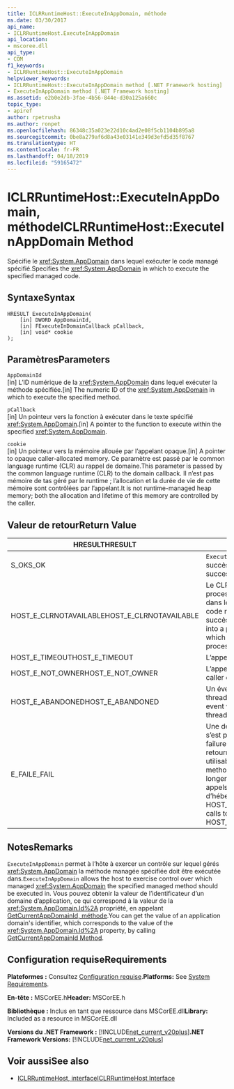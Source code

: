 ```yaml
---
title: ICLRRuntimeHost::ExecuteInAppDomain, méthode
ms.date: 03/30/2017
api_name:
- ICLRRuntimeHost.ExecuteInAppDomain
api_location:
- mscoree.dll
api_type:
- COM
f1_keywords:
- ICLRRuntimeHost::ExecuteInAppDomain
helpviewer_keywords:
- ICLRRuntimeHost::ExecuteInAppDomain method [.NET Framework hosting]
- ExecuteInAppDomain method [.NET Framework hosting]
ms.assetid: e2b0e2db-3fae-4b56-844e-d30a125a660c
topic_type:
- apiref
author: rpetrusha
ms.author: ronpet
ms.openlocfilehash: 86348c35a023e22d10c4ad2e08f5cb1104b895a8
ms.sourcegitcommit: 0be8a279af6d8a43e03141e349d3efd5d35f8767
ms.translationtype: HT
ms.contentlocale: fr-FR
ms.lasthandoff: 04/18/2019
ms.locfileid: "59165472"
---
```

# <a name="iclrruntimehostexecuteinappdomain-method"></a><span data-ttu-id="2c574-102">ICLRRuntimeHost::ExecuteInAppDomain, méthode</span><span class="sxs-lookup"><span data-stu-id="2c574-102">ICLRRuntimeHost::ExecuteInAppDomain Method</span></span>
<span data-ttu-id="2c574-103">Spécifie le <xref:System.AppDomain> dans lequel exécuter le code managé spécifié.</span><span class="sxs-lookup"><span data-stu-id="2c574-103">Specifies the <xref:System.AppDomain> in which to execute the specified managed code.</span></span>  
  
## <a name="syntax"></a><span data-ttu-id="2c574-104">Syntaxe</span><span class="sxs-lookup"><span data-stu-id="2c574-104">Syntax</span></span>  
  
```  
HRESULT ExecuteInAppDomain(  
    [in] DWORD AppDomainId,   
    [in] FExecuteInDomainCallback pCallback,   
    [in] void* cookie  
);  
```  
  
## <a name="parameters"></a><span data-ttu-id="2c574-105">Paramètres</span><span class="sxs-lookup"><span data-stu-id="2c574-105">Parameters</span></span>  
 `AppDomainId`  
 <span data-ttu-id="2c574-106">[in] L’ID numérique de la <xref:System.AppDomain> dans lequel exécuter la méthode spécifiée.</span><span class="sxs-lookup"><span data-stu-id="2c574-106">[in] The numeric ID of the <xref:System.AppDomain> in which to execute the specified method.</span></span>  
  
 `pCallback`  
 <span data-ttu-id="2c574-107">[in] Un pointeur vers la fonction à exécuter dans le texte spécifié <xref:System.AppDomain>.</span><span class="sxs-lookup"><span data-stu-id="2c574-107">[in] A pointer to the function to execute within the specified <xref:System.AppDomain>.</span></span>  
  
 `cookie`  
 <span data-ttu-id="2c574-108">[in] Un pointeur vers la mémoire allouée par l’appelant opaque.</span><span class="sxs-lookup"><span data-stu-id="2c574-108">[in] A pointer to opaque caller-allocated memory.</span></span> <span data-ttu-id="2c574-109">Ce paramètre est passé par le common language runtime (CLR) au rappel de domaine.</span><span class="sxs-lookup"><span data-stu-id="2c574-109">This parameter is passed by the common language runtime (CLR) to the domain callback.</span></span> <span data-ttu-id="2c574-110">Il n’est pas mémoire de tas géré par le runtime ; l’allocation et la durée de vie de cette mémoire sont contrôlées par l’appelant.</span><span class="sxs-lookup"><span data-stu-id="2c574-110">It is not runtime-managed heap memory; both the allocation and lifetime of this memory are controlled by the caller.</span></span>  
  
## <a name="return-value"></a><span data-ttu-id="2c574-111">Valeur de retour</span><span class="sxs-lookup"><span data-stu-id="2c574-111">Return Value</span></span>  
  
|<span data-ttu-id="2c574-112">HRESULT</span><span class="sxs-lookup"><span data-stu-id="2c574-112">HRESULT</span></span>|<span data-ttu-id="2c574-113">Description</span><span class="sxs-lookup"><span data-stu-id="2c574-113">Description</span></span>|  
|-------------|-----------------|  
|<span data-ttu-id="2c574-114">S_OK</span><span class="sxs-lookup"><span data-stu-id="2c574-114">S_OK</span></span>|<span data-ttu-id="2c574-115">`ExecuteInAppDomain` retourné avec succès.</span><span class="sxs-lookup"><span data-stu-id="2c574-115">`ExecuteInAppDomain` returned successfully.</span></span>|  
|<span data-ttu-id="2c574-116">HOST_E_CLRNOTAVAILABLE</span><span class="sxs-lookup"><span data-stu-id="2c574-116">HOST_E_CLRNOTAVAILABLE</span></span>|<span data-ttu-id="2c574-117">Le CLR n’a pas été chargé dans un processus ou le CLR est dans un état dans lequel il ne peut pas exécuter le code managé ou traiter l’appel avec succès.</span><span class="sxs-lookup"><span data-stu-id="2c574-117">The CLR has not been loaded into a process, or the CLR is in a state in which it cannot run managed code or process the call successfully.</span></span>|  
|<span data-ttu-id="2c574-118">HOST_E_TIMEOUT</span><span class="sxs-lookup"><span data-stu-id="2c574-118">HOST_E_TIMEOUT</span></span>|<span data-ttu-id="2c574-119">L’appel a expiré.</span><span class="sxs-lookup"><span data-stu-id="2c574-119">The call timed out.</span></span>|  
|<span data-ttu-id="2c574-120">HOST_E_NOT_OWNER</span><span class="sxs-lookup"><span data-stu-id="2c574-120">HOST_E_NOT_OWNER</span></span>|<span data-ttu-id="2c574-121">L’appelant ne possède pas le verrou.</span><span class="sxs-lookup"><span data-stu-id="2c574-121">The caller does not own the lock.</span></span>|  
|<span data-ttu-id="2c574-122">HOST_E_ABANDONED</span><span class="sxs-lookup"><span data-stu-id="2c574-122">HOST_E_ABANDONED</span></span>|<span data-ttu-id="2c574-123">Un événement a été annulé alors qu’un thread bloqué ou Fibre l’attendait.</span><span class="sxs-lookup"><span data-stu-id="2c574-123">An event was canceled while a blocked thread or fiber was waiting on it.</span></span>|  
|<span data-ttu-id="2c574-124">E_FAIL</span><span class="sxs-lookup"><span data-stu-id="2c574-124">E_FAIL</span></span>|<span data-ttu-id="2c574-125">Une défaillance catastrophique inconnue s’est produite.</span><span class="sxs-lookup"><span data-stu-id="2c574-125">An unknown catastrophic failure occurred.</span></span> <span data-ttu-id="2c574-126">Si une méthode retourne E_FAIL, le CLR n’est plus utilisable au sein du processus.</span><span class="sxs-lookup"><span data-stu-id="2c574-126">If a method returns E_FAIL, the CLR is no longer usable within the process.</span></span> <span data-ttu-id="2c574-127">Les appels suivants aux méthodes d’hébergement retournent HOST_E_CLRNOTAVAILABLE.</span><span class="sxs-lookup"><span data-stu-id="2c574-127">Subsequent calls to hosting methods return HOST_E_CLRNOTAVAILABLE.</span></span>|  
  
## <a name="remarks"></a><span data-ttu-id="2c574-128">Notes</span><span class="sxs-lookup"><span data-stu-id="2c574-128">Remarks</span></span>  
 <span data-ttu-id="2c574-129">`ExecuteInAppDomain` permet à l’hôte à exercer un contrôle sur lequel gérés <xref:System.AppDomain> la méthode managée spécifiée doit être exécutée dans.</span><span class="sxs-lookup"><span data-stu-id="2c574-129">`ExecuteInAppDomain` allows the host to exercise control over which managed <xref:System.AppDomain> the specified managed method should be executed in.</span></span> <span data-ttu-id="2c574-130">Vous pouvez obtenir la valeur de l’identificateur d’un domaine d’application, ce qui correspond à la valeur de la <xref:System.AppDomain.Id%2A> propriété, en appelant [GetCurrentAppDomainId, méthode](../../../../docs/framework/unmanaged-api/hosting/iclrruntimehost-getcurrentappdomainid-method.md).</span><span class="sxs-lookup"><span data-stu-id="2c574-130">You can get the value of an application domain's identifier, which corresponds to the value of the <xref:System.AppDomain.Id%2A> property, by calling [GetCurrentAppDomainId Method](../../../../docs/framework/unmanaged-api/hosting/iclrruntimehost-getcurrentappdomainid-method.md).</span></span>  
  
## <a name="requirements"></a><span data-ttu-id="2c574-131">Configuration requise</span><span class="sxs-lookup"><span data-stu-id="2c574-131">Requirements</span></span>  
 <span data-ttu-id="2c574-132">**Plateformes :** Consultez [Configuration requise](../../../../docs/framework/get-started/system-requirements.md).</span><span class="sxs-lookup"><span data-stu-id="2c574-132">**Platforms:** See [System Requirements](../../../../docs/framework/get-started/system-requirements.md).</span></span>  
  
 <span data-ttu-id="2c574-133">**En-tête :** MSCorEE.h</span><span class="sxs-lookup"><span data-stu-id="2c574-133">**Header:** MSCorEE.h</span></span>  
  
 <span data-ttu-id="2c574-134">**Bibliothèque :** Inclus en tant que ressource dans MSCorEE.dll</span><span class="sxs-lookup"><span data-stu-id="2c574-134">**Library:** Included as a resource in MSCorEE.dll</span></span>  
  
 <span data-ttu-id="2c574-135">**Versions du .NET Framework :** [!INCLUDE[net_current_v20plus](../../../../includes/net-current-v20plus-md.md)]</span><span class="sxs-lookup"><span data-stu-id="2c574-135">**.NET Framework Versions:** [!INCLUDE[net_current_v20plus](../../../../includes/net-current-v20plus-md.md)]</span></span>  
  
## <a name="see-also"></a><span data-ttu-id="2c574-136">Voir aussi</span><span class="sxs-lookup"><span data-stu-id="2c574-136">See also</span></span>

- [<span data-ttu-id="2c574-137">ICLRRuntimeHost, interface</span><span class="sxs-lookup"><span data-stu-id="2c574-137">ICLRRuntimeHost Interface</span></span>](../../../../docs/framework/unmanaged-api/hosting/iclrruntimehost-interface.md)

